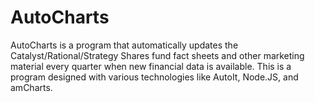 # AutoCharts
AutoCharts is a program that automatically updates the Catalyst/Rational/Strategy Shares fund fact sheets and other marketing material every quarter when new financial data is available. This is a program designed with various technologies like AutoIt, Node.JS, and amCharts.
